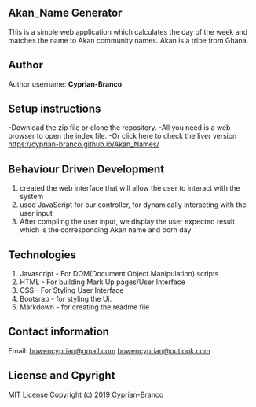 ## Akan_Name Generator
This is a simple web application which calculates the day of the week and matches the name to Akan community names. Akan is a tribe from Ghana.

## Author
Author username: **Cyprian-Branco**

## Setup instructions
-Download the zip file or clone the repository.
-All you need is a web browser to open the index file.
-Or click here to check the liver version https://cyprian-branco.github.io/Akan_Names/

## Behaviour Driven Development
1. created the web interface that will allow the user to interact with the system
2. used JavaScript for our controller, for dynamically interacting with the user input
3. After compiling the user input, we display the user expected result which is the corresponding Akan name and born day

## Technologies
1. Javascript - For DOM(Document Object Manipulation) scripts
2. HTML - For building Mark Up pages/User Interface
3. CSS - For Styling User Interface
4. Bootsrap - for styling the Ui.
5. Markdown - for creating the readme file

## Contact information
Email: bowencyprian@gmail.com
        bowencyprian@outlook.com
## License and Cpyright
MIT License Copyright (c) 2019 Cyprian-Branco

